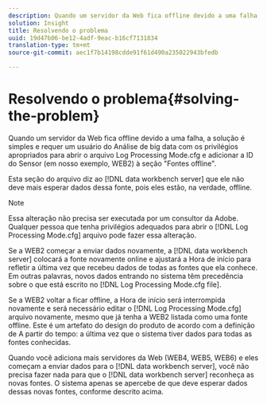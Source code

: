 ```yaml
---
description: Quando um servidor da Web fica offline devido a uma falha, a solução é simples e requer um usuário do Análise de big data com os privilégios apropriados para abrir o arquivo Log Processing Mode.cfg e adicionar a ID do Sensor (em nosso exemplo, WEB2) à seção "Fontes offline".
solution: Insight
title: Resolvendo o problema
uuid: 19d47b06-be12-4adf-9eac-b16cf7131834
translation-type: tm+mt
source-git-commit: aec1f7b14198cdde91f61d490a235022943bfedb

---
```



# Resolvendo o problema{#solving-the-problem}

Quando um servidor da Web fica offline devido a uma falha, a solução é simples e requer um usuário do Análise de big data com os privilégios apropriados para abrir o arquivo Log Processing Mode.cfg e adicionar a ID do Sensor (em nosso exemplo, WEB2) à seção &quot;Fontes offline&quot;.

Esta seção do arquivo diz ao [!DNL data workbench server] que ele não deve mais esperar dados dessa fonte, pois eles estão, na verdade, offline.

>[!NOTE]
>
>Essa alteração não precisa ser executada por um consultor da Adobe. Qualquer pessoa que tenha privilégios adequados para abrir o [!DNL Log Processing Mode.cfg] arquivo pode fazer essa alteração.

Se a WEB2 começar a enviar dados novamente, a [!DNL data workbench server] colocará a fonte novamente online e ajustará a Hora de início para refletir a última vez que recebeu dados de todas as fontes que ela conhece. Em outras palavras, novos dados entrando no sistema têm precedência sobre o que está escrito no [!DNL Log Processing Mode.cfg file].

Se a WEB2 voltar a ficar offline, a Hora de início será interrompida novamente e será necessário editar o [!DNL Log Processing Mode.cfg] arquivo novamente, mesmo que já tenha a WEB2 listada como uma fonte offline. Este é um artefato do design do produto de acordo com a definição de A partir do tempo: a última vez que o sistema tiver dados para todas as fontes conhecidas.

Quando você adiciona mais servidores da Web (WEB4, WEB5, WEB6) e eles começam a enviar dados para o [!DNL data workbench server], você não precisa fazer nada para que o [!DNL data workbench server] reconheça as novas fontes. O sistema apenas se apercebe de que deve esperar dados dessas novas fontes, conforme descrito acima.

